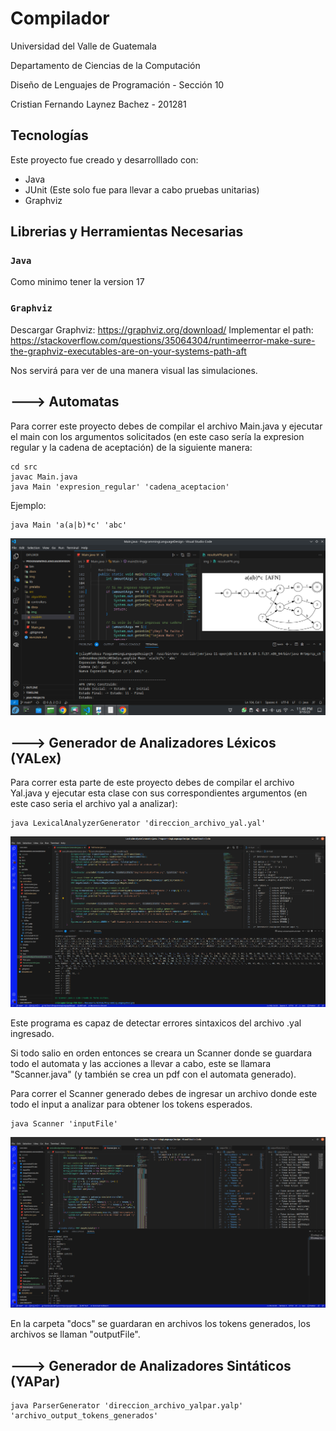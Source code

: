# Compilador

Universidad del Valle de Guatemala

Departamento de Ciencias de la Computación

Diseño de Lenguajes de Programación - Sección 10

Cristian Fernando Laynez Bachez - 201281

## Tecnologías

Este proyecto fue creado y desarrolllado con:

- Java
- JUnit (Este solo fue para llevar a cabo pruebas unitarias)
- Graphviz

## Librerias y Herramientas Necesarias

### `Java`

Como minimo tener la version 17

### `Graphviz`

Descargar Graphviz: https://graphviz.org/download/
Implementar el path: https://stackoverflow.com/questions/35064304/runtimeerror-make-sure-the-graphviz-executables-are-on-your-systems-path-aft

Nos servirá para ver de una manera visual las simulaciones.

## ---> Automatas

Para correr este proyecto debes de compilar el archivo Main.java y ejecutar el main con los argumentos solicitados (en este caso sería la expresion regular y la cadena de aceptación) de la siguiente manera:

```
cd src
javac Main.java
java Main 'expresion_regular' 'cadena_aceptacion'
```

Ejemplo:
```
java Main 'a(a|b)*c' 'abc'
```

![Alt text](/img/ForREADME/automatas.png 'Corriendo Programa en vscode actualizado')

## ---> Generador de Analizadores Léxicos (YALex)

Para correr esta parte de este proyecto debes de compilar el archivo Yal.java y ejecutar esta clase con sus correspondientes argumentos (en este caso seria el archivo yal a analizar):

```
java LexicalAnalyzerGenerator 'direccion_archivo_yal.yal'
```

![Alt text](/img/ForREADME/lexicalAna01.png 'Scanner Generado')

Este programa es capaz de detectar errores sintaxicos del archivo .yal ingresado.

Si todo salio en orden entonces se creara un Scanner donde se guardara todo el automata y las acciones a llevar a cabo, este se llamara "Scanner.java" (y también se crea un pdf con el automata generado).

Para correr el Scanner generado debes de ingresar un archivo donde este todo el input a analizar para obtener los tokens esperados.

```
java Scanner 'inputFile'
```

![Alt text](/img/ForREADME/lexicalAna02.png 'Scanner Ejecutado')

En la carpeta "docs" se guardaran en archivos los tokens generados, los archivos se llaman "outputFile".

## ---> Generador de Analizadores Sintáticos (YAPar)

```
java ParserGenerator 'direccion_archivo_yalpar.yalp' 'archivo_output_tokens_generados'
```